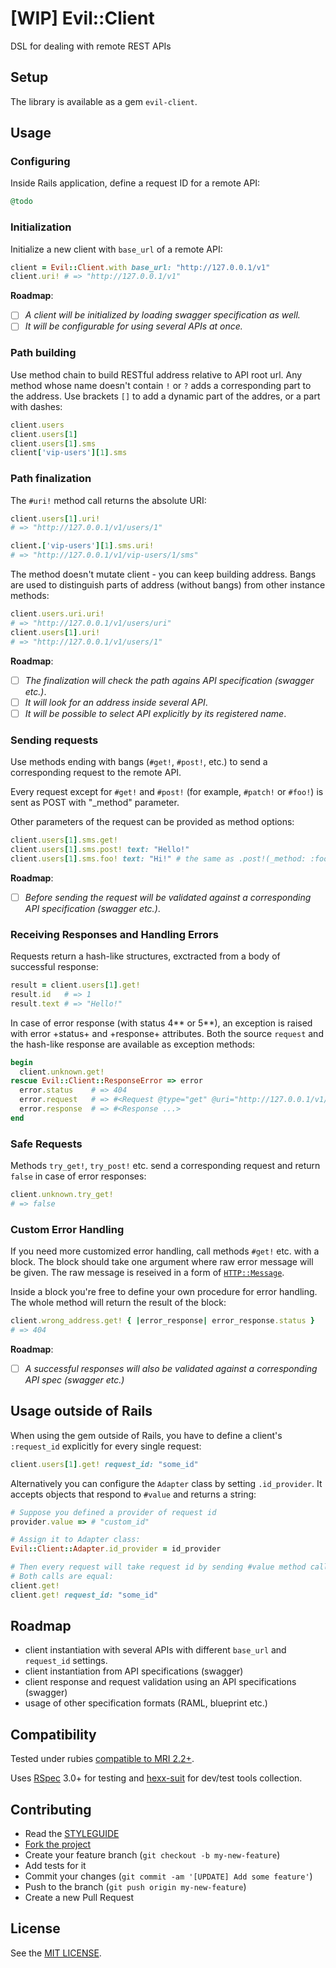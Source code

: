 [WIP] Evil::Client
==================

DSL for dealing with remote REST APIs

Setup
-----

The library is available as a gem `evil-client`.

Usage
-----

### Configuring

Inside Rails application, define a request ID for a remote API:

```ruby
@todo
```

### Initialization

Initialize a new client with `base_url` of a remote API:

```ruby
client = Evil::Client.with base_url: "http://127.0.0.1/v1"
client.uri! # => "http://127.0.0.1/v1"
```

**Roadmap**: 

- [ ] *A client will be initialized by loading swagger specification as well.*
- [ ] *It will be configurable for using several APIs at once.*

### Path building

Use method chain to build RESTful address relative to API root url. Any method whose name doesn't contain `!` or `?` adds a corresponding part to the address. Use brackets `[]` to add a dynamic part of the addres, or a part with dashes:

```ruby
client.users
client.users[1]
client.users[1].sms
client['vip-users'][1].sms
```

### Path finalization

The `#uri!` method call returns the absolute URI:

```ruby
client.users[1].uri!
# => "http://127.0.0.1/v1/users/1"

client.['vip-users'][1].sms.uri!
# => "http://127.0.0.1/v1/vip-users/1/sms"
```

The method doesn't mutate client - you can keep building address. Bangs are used to distinguish parts of address (without bangs) from other instance methods:

```ruby
client.users.uri.uri!
# => "http://127.0.0.1/v1/users/uri"
client.users[1].uri!
# => "http://127.0.0.1/v1/users/1"
```

**Roadmap**:

- [ ] *The finalization will check the path agains API specification (swagger etc.)*.
- [ ] *It will look for an address inside several API*.
- [ ] *It will be possible to select API explicitly by its registered name*.

### Sending requests

Use methods ending with bangs (`#get!`, `#post!`, etc.) to send a corresponding request to the remote API.

Every request except for `#get!` and `#post!` (for example, `#patch!` or `#foo!`) is sent as POST with "_method" parameter.

Other parameters of the request can be provided as method options:

```ruby
client.users[1].sms.get!
client.users[1].sms.post! text: "Hello!"
client.users[1].sms.foo! text: "Hi!" # the same as .post!(_method: :foo, text "Hi!")
```

**Roadmap**:

- [ ] *Before sending the request will be validated against a corresponding API specification (swagger etc.)*.

### Receiving Responses and Handling Errors

Requests return a hash-like structures, exctracted from a body of successful response:

```ruby
result = client.users[1].get!
result.id   # => 1
result.text # => "Hello!"
```

In case of error response (with status 4** or 5**), an exception is raised with error +status+ and +response+ attributes.
Both the source `request` and the hash-like response are available as exception methods:

```ruby
begin
  client.unknown.get!
rescue Evil::Client::ResponseError => error
  error.status    # => 404
  error.request   # => #<Request @type="get" @uri="http://127.0.0.1/v1/users/1"
  error.response  # => #<Response ...>
end
```

### Safe Requests

Methods `try_get!`, `try_post!` etc. send a corresponding request and return `false` in case of error responses:

```ruby
client.unknown.try_get!
# => false
```

### Custom Error Handling

If you need more customized error handling, call methods `#get!` etc. with a block. The block should take one argument where raw error message will be given. The raw message is reseived in a form of [`HTTP::Message`][client-message].

Inside a block you're free to define your own procedure for error handling. The whole method will return the result of the block:

```ruby
client.wrong_address.get! { |error_response| error_response.status }
# => 404
```

**Roadmap**:

- [ ] *A successful responses will also be validated against a corresponding API spec (swagger etc.)*

Usage outside of Rails
----------------------

When using the gem outside of Rails, you have to define a client's `:request_id` explicitly for every single request:

```ruby
client.users[1].get! request_id: "some_id"
```

Alternatively you can configure the `Adapter` class by setting `.id_provider`. It accepts objects that respond to `#value` and returns a string:

```ruby
# Suppose you defined a provider of request id
provider.value => # "custom_id"

# Assign it to Adapter class:
Evil::Client::Adapter.id_provider = id_provider

# Then every request will take request id by sending #value method call to provider
# Both calls are equal:
client.get!
client.get! request_id: "some_id"
```

Roadmap
-------

* client instantiation with several APIs with different `base_url` and `request_id` settings.
* client instantiation from API specifications (swagger)
* client response and request validation using an API specifications (swagger)
* usage of other specification formats (RAML, blueprint etc.)

Compatibility
-------------

Tested under rubies [compatible to MRI 2.2+](.travis.yml).

Uses [RSpec][rspec] 3.0+ for testing and [hexx-suit][hexx-suit] for dev/test tools collection.

Contributing
------------

* Read the [STYLEGUIDE](config/metrics/STYLEGUIDE)
* [Fork the project](https://github.com/evilmartians/evil-client)
* Create your feature branch (`git checkout -b my-new-feature`)
* Add tests for it
* Commit your changes (`git commit -am '[UPDATE] Add some feature'`)
* Push to the branch (`git push origin my-new-feature`)
* Create a new Pull Request

License
-------

See the [MIT LICENSE](LICENSE).

[mash]: https://github.com/intridea/hashie#mash
[rspec]: http://rspec.org
[hexx-suit]: https://github.com/nepalez/hexx-suit
[swagger]: http://swagger.io
[client-message]: http://www.rubydoc.info/gems/httpclient/HTTP/Message

